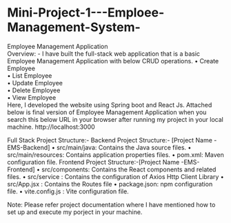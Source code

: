 # Mini-Project-1---Emploee-Management-System-
Employee Management Application</br>
Overview: -
    I have built the full-stack web application that is a basic Employee Management Application with below CRUD operations.
•	Create Employee</br>
•	List Employee</br>
•	Update Employee</br>
•	Delete Employee</br>
•	View Employee</br>
    Here, I developed the website using Spring boot and React Js. Attached below is final version of Employee Management Application when you search this below URL in your browser after running my project in your local machine.
http://localhost:3000

Full Stack Project  Structure:-
Backend Project  Structure:- [Project Name - EMS-Backend]
•	src/main/java: 	Contains the Java source files.
•	src/main/resources: 	Contains application properties files.
•	pom.xml: 		Maven configuration file.
Frontend Project  Structure:-[Project Name -EMS-Frontend]
•	src/components:	 Contains the React components and related files.
•	src/service : 	Contains the configuration of Axios Http Client Library 
•	src/App.jsx : 	Contains the Routes file
•	package.json: 	npm configuration file.
•	vite.config.js : 	Vite configuration file.


Note:
Please refer project documentation where I have mentioned how to set up and execute my porject in your machine.
